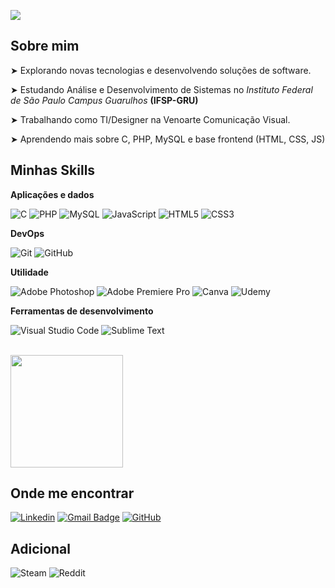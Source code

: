 ![](https://komarev.com/ghpvc/?username=leonharddev&color=006bed)

## Sobre mim

 ➤ Explorando novas tecnologias e desenvolvendo soluções de software.
 
 ➤ Estudando Análise e Desenvolvimento de Sistemas no _Instituto Federal de São Paulo Campus Guarulhos_ **(IFSP-GRU)**

 ➤ Trabalhando como TI/Designer na Venoarte Comunicação Visual.
 
 ➤ Aprendendo mais sobre C, PHP, MySQL e base frontend (HTML, CSS, JS)

## Minhas Skills

**Aplicações e dados**

![C](https://img.shields.io/badge/c-%2300599C.svg?style=for-the-badge&logo=c&logoColor=white)
![PHP](https://img.shields.io/badge/php-%23777BB4.svg?style=for-the-badge&logo=php&logoColor=white)
![MySQL](https://img.shields.io/badge/mysql-4479A1.svg?style=for-the-badge&logo=mysql&logoColor=white)
![JavaScript](https://img.shields.io/badge/javascript-%23323330.svg?style=for-the-badge&logo=javascript&logoColor=%23F7DF1E)
![HTML5](https://img.shields.io/badge/html5-%23E34F26.svg?style=for-the-badge&logo=html5&logoColor=white)
![CSS3](https://img.shields.io/badge/css3-%231572B6.svg?style=for-the-badge&logo=css3&logoColor=white)

**DevOps**

![Git](https://img.shields.io/badge/git-%23F05033.svg?style=for-the-badge&logo=git&logoColor=white)
![GitHub](https://img.shields.io/badge/github-%23121011.svg?style=for-the-badge&logo=github&logoColor=white)

**Utilidade**

![Adobe Photoshop](https://img.shields.io/badge/adobe%20photoshop-%2331A8FF.svg?style=for-the-badge&logo=adobe%20photoshop&logoColor=white)
![Adobe Premiere Pro](https://img.shields.io/badge/Adobe%20Premiere%20Pro-9999FF.svg?style=for-the-badge&logo=Adobe%20Premiere%20Pro&logoColor=white)
![Canva](https://img.shields.io/badge/Canva-%2300C4CC.svg?style=for-the-badge&logo=Canva&logoColor=white)
	![Udemy](https://img.shields.io/badge/Udemy-A435F0?style=for-the-badge&logo=Udemy&logoColor=white)
 
**Ferramentas de desenvolvimento**

![Visual Studio Code](https://img.shields.io/badge/Visual%20Studio%20Code-0078d7.svg?style=for-the-badge&logo=visual-studio-code&logoColor=white)
![Sublime Text](https://img.shields.io/badge/sublime_text-%23575757.svg?style=for-the-badge&logo=sublime-text&logoColor=important)

<br/>

<a href="https://github.com/iuricode" title="Perfil do LEON">
  <img height="180em" src="https://github-readme-stats.vercel.app/api?username=leonharddev&theme=dracula&show_icons=true" />
</a>

## Onde me encontrar

[![Linkedin](https://img.shields.io/badge/-Leonardo-blue?style=flat-square&logo=Linkedin&logoColor=white&link=https://www.linkedin.com/in/leonardo-alves-dev/)](https://www.linkedin.com/in/leonardo-alves-dev/)
[![Gmail Badge](https://img.shields.io/badge/-leonardoalves.tech@gmail.com-006bed?style=flat-square&logo=Gmail&logoColor=white&link=mailto:leonardoalves.tech@gmail.com)](mailto:leonardoalves.tech@gmail.com)
[![GitHub](https://img.shields.io/github/followers/LeonhardDev?label=follow&style=social)](https://github.com/LeonhardDev)

## Adicional

![Steam](https://img.shields.io/badge/steam-%23000000.svg?style=for-the-badge&logo=steam&logoColor=white)
![Reddit](https://img.shields.io/badge/Reddit-%23FF4500.svg?style=for-the-badge&logo=Reddit&logoColor=white)
<!---
LeonhardDev/LeonhardDev is a ✨ special ✨ repository because its `README.md` (this file) appears on your GitHub profile.
You can click the Preview link to take a look at your changes.
--->
